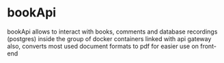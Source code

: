 # bookApi
bookApi allows to interact with books, comments and database recordings (postgres) inside the group of docker containers linked with api gateway
also, converts most used document formats to pdf for easier use on front-end
